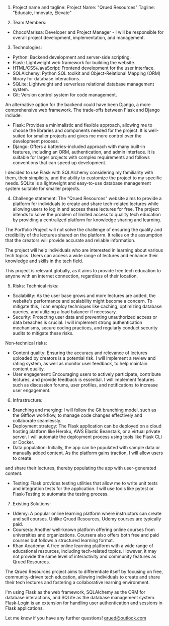 1. Project name and tagline:
Project Name: "Qrued Resources"
Tagline: "Educate, Innovate, Elevate"

2. Team Members:
- ChocoMarissa: Developer and Project Manager - I will be responsible for overall project development, implementation, and management.

3. Technologies:
- Python: Backend development and server-side scripting.
- Flask: Lightweight web framework for building the website.
- HTML/CSS/JavaScript: Frontend development for the user interface.
- SQLAlchemy: Python SQL toolkit and Object-Relational Mapping (ORM) library for database interactions.
- SQLite: Lightweight and serverless relational database management system.
- Git: Version control system for code management.

An alternative option for the backend could have been Django, a more comprehensive web framework. The trade-offs between Flask and Django include:
- Flask: Provides a minimalistic and flexible approach, allowing me to choose the libraries and components needed for the project. It is well-suited for smaller projects and gives me more control over the development process.
- Django: Offers a batteries-included approach with many built-in features, including an ORM, authentication, and admin interface. It is suitable for larger projects with complex requirements and follows conventions that can speed up development.

I decided to use Flask with SQLAlchemy considering my familiarity with them, their simplicity, and the ability to customize the project to my specific needs. SQLite is a lightweight and easy-to-use database management system suitable for smaller projects.

4. Challenge statement:
The "Qrued Resources" website aims to provide a platform for individuals to create and share tech-related lectures while allowing users to log in and access these lectures for free. The project intends to solve the problem of limited access to quality tech education by providing a centralized platform for knowledge sharing and learning.

The Portfolio Project will not solve the challenge of ensuring the quality and credibility of the lectures shared on the platform. It relies on the assumption that the creators will provide accurate and reliable information.

The project will help individuals who are interested in learning about various tech topics. Users can access a wide range of lectures and enhance their knowledge and skills in the tech field.

This project is relevant globally, as it aims to provide free tech education to anyone with an internet connection, regardless of their location.

5. Risks:
Technical risks:
- Scalability: As the user base grows and more lectures are added, the website's performance and scalability might become a concern. To mitigate this, I can employ techniques like caching, optimizing database queries, and utilizing a load balancer if necessary.
- Security: Protecting user data and preventing unauthorized access or data breaches is crucial. I will implement strong authentication mechanisms, secure coding practices, and regularly conduct security audits to mitigate these risks.

Non-technical risks:
- Content quality: Ensuring the accuracy and relevance of lectures uploaded by creators is a potential risk. I will implement a review and rating system, as well as monitor user feedback, to help maintain content quality.
- User engagement: Encouraging users to actively participate, contribute lectures, and provide feedback is essential. I will implement features such as discussion forums, user profiles, and notifications to increase user engagement.

6. Infrastructure:
- Branching and merging: I will follow the Git branching model, such as the Gitflow workflow, to manage code changes effectively and collaborate seamlessly.
- Deployment strategy: The Flask application can be deployed on a cloud hosting platform like Heroku, AWS Elastic Beanstalk, or a virtual private server. I will automate the deployment process using tools like Flask CLI or Docker.
- Data population: Initially, the app can be populated with sample data or manually added content. As the platform gains traction, I will allow users to create

 and share their lectures, thereby populating the app with user-generated content.
- Testing: Flask provides testing utilities that allow me to write unit tests and integration tests for the application. I will use tools like pytest or Flask-Testing to automate the testing process.

7. Existing Solutions:
- Udemy: A popular online learning platform where instructors can create and sell courses. Unlike Qrued Resources, Udemy courses are typically paid.
- Coursera: Another well-known platform offering online courses from universities and organizations. Coursera also offers both free and paid courses but follows a structured learning format.
- Khan Academy: A free online learning platform with a wide range of educational resources, including tech-related topics. However, it may not provide the same level of interactivity and community features as Qrued Resources.

The Qrued Resources project aims to differentiate itself by focusing on free, community-driven tech education, allowing individuals to create and share their tech lectures and fostering a collaborative learning environment.

I'm using Flask as the web framework, SQLAlchemy as the ORM for database interactions, and SQLite as the database management system. Flask-Login is an extension for handling user authentication and sessions in Flask applications.

Let me know if you have any further questions! qrued@outlook.com